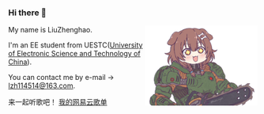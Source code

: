 ### Hi there 👋

<img width="45%" align="right" alt="Github" src="https://github.com/sdescat0301/sdescat0301/blob/master/pic_2.jpg" />

My name is LiuZhenghao.  

I'm an EE student from UESTC([University of Electronic Science and Technology of China](https://en.uestc.edu.cn/)).  

You can contact me by e-mail -> lzh114514@163.com.  

来一起听歌吧！ [我的网易云歌单](https://music.163.com/#/my/m/music/playlist?id=419815029)  